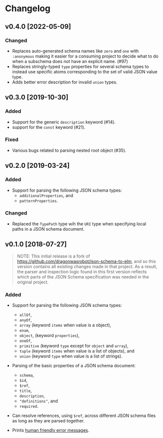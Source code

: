 # Changelog

## v0.4.0 [2022-05-09]

### Changed

- Replaces auto-generated schema names like `zero` and `one` with `:anonymous`
  making it easier for a consuming project to decide what to do when a subschema
  does not have an explicit name. (#97)
- Replaces stringly-typed `type` properties for several schema types to instead
  use specific atoms corresponding to the set of valid JSON value type.
- Adds better error description for invalid `union` types.

## v0.3.0 [2019-10-30]

### Added

- Support for the generic `description` keyword (#14).
- support for the `const` keyword (#21).

### Fixed
- Various bugs related to parsing nested root object (#35).

## v0.2.0 [2019-03-24]

### Added

- Support for parsing the following JSON schema types:
  - `additionalProperties`, and
  - `patternProperties`.

### Changed

- Replaced the `TypePath` type wih the `URI` type when specifying local paths in
  a JSON schema document.

## v0.1.0 [2018-07-27]

> NOTE: This initial release is a fork of
> https://github.com/dragonwasrobot/json-schema-to-elm, and so this version
> contains all existing changes made in that project. As a result, the parser
> and inspection logic found in this first version reflects which parts of
> the JSON Schema specification was needed in the original project.

### Added

- Support for parsing the following JSON schema types:
  - `allOf`,
  - `anyOf`,
  - `array` (keyword `items` when value is a object),
  - `enum`,
  - `object`, (keyword `properties`),
  - `oneOf`,
  - `primitive` (keyword `type` except for `object` and `array`),
  - `tuple` (keyword `items` when value is a list of objects), and
  - `union` (keyword `type` when value is a list of strings).

- Parsing of the basic properties of a JSON schema document:
  - `schema`,
  - `$id`,
  - `$ref`,
  - `title`,
  - `description`,
  - `"definitions"`, and
  - `required`.

- Can resolve references, using `$ref`, across different JSON schema files as
  long as they are parsed together.

- Prints [human friendly error messages](http://elm-lang.org/blog/compiler-errors-for-humans).
